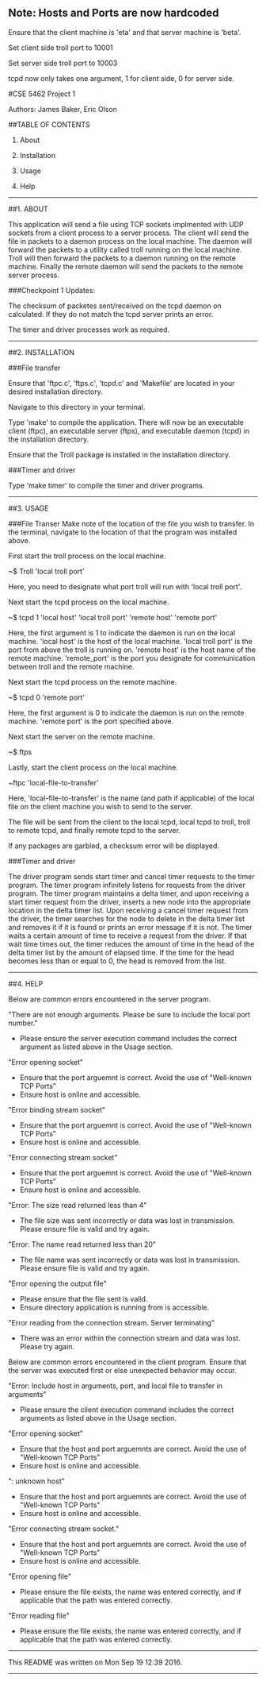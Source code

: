 ## Note: **Hosts and Ports are now hardcoded**

Ensure that the client machine is 'eta' and that server machine is 'beta'.

Set client side troll port to 10001

Set server side troll port to 10003

tcpd now only takes one argument, 1 for client side, 0 for server side.

#CSE 5462 Project 1

Authors: James Baker, Eric Olson

##TABLE OF CONTENTS

1. About

2. Installation

3. Usage

4. Help

-----------------------------------------------------------------------------

##1. ABOUT

This application will send a file using TCP sockets implmented with UDP
sockets from a client process to a server process. The client will send
the file in packets to a daemon process on the local machine. The daemon will
forward the packets to a utility called troll running on the local machine.
Troll will then forward the packets to a daemon running on the remote
machine. Finally the remote daemon will send the packets to the remote
server process.

###Checkpoint 1 Updates:

The checksum of packetes sent/received on the tcpd daemon on calculated. If 
they do not match the tcpd server prints an error.

The timer and driver processes work as required.

-----------------------------------------------------------------------------

##2. INSTALLATION

###File transfer

Ensure that 'ftpc.c', 'ftps.c', 'tcpd.c' and 'Makefile' are located in
your desired installation directory. 

Navigate to this directory in your terminal. 

Type 'make' to compile the application. There will now be an executable
client (ftpc), an executable server (ftps), and executable daemon (tcpd) in
the installation directory. 

Ensure that the Troll package is installed in the installation directory.

###Timer and driver

Type 'make timer' to compile the timer and driver programs.

-----------------------------------------------------------------------------

##3. USAGE

###File Transer
Make note of the location of the file you wish to transfer. In the terminal,
navigate to the location of that the program was installed above. 

First start the troll process on the local machine.

~$ Troll 'local troll port'

Here, you need to designate what port troll will run with 'local troll port'.


Next start the tcpd process on the local machine.

~$ tcpd 1 'local host' 'local troll port' 'remote host' 'remote port'

Here, the first argument is 1 to indicate the daemon is run on the local
machine. 'local host' is the host of the local machine. 'local troll port'
is the port from above the troll is running on. 'remote host' is the host
name of the remote machine. 'remote_port' is the port you designate for
communication between troll and the remote machine.


Next start the tcpd process on the remote machine.

~$ tcpd 0 'remote port'

Here, the first argument is 0 to indicate the daemon is run on the remote
machine. 'remote port' is the port specified above.


Next start the server on the remote machine. 

~$ ftps


Lastly, start the client process on the local machine.

~ftpc 'local-file-to-transfer'

Here, 'local-file-to-transfer' is the name (and path if applicable) of 
the local file on the client machine you wish to send to the server.

The file will be sent from the client to the local tcpd, local tcpd to troll,
troll to remote tcpd, and finally remote tcpd to the server.

If any packages are garbled, a checksum error will be displayed.

###Timer and driver

The driver program sends start timer and cancel timer requests to the timer program.
The timer program infinitely listens for requests from the driver program.
The timer program maintains a delta timer, and upon receiving a start timer request
from the driver, inserts a new node into the appropriate location in the delta timer
list. Upon receiving a cancel timer request from the driver, the timer searches for the
node to delete in the delta timer list and removes it if it is found or prints an error
message if it is not. The timer waits a certain amount of time to receive a request from
the driver. If that wait time times out, the timer reduces the amount of time in the head
of the delta timer list by the amount of elapsed time. If the time for the head becomes
less than or equal to 0, the head is removed from the list.

-----------------------------------------------------------------------------

##4. HELP

Below are common errors encountered in the server program.

"There are not enough arguments. Please be sure to include the local port 
number."
 - Please ensure the server execution command includes the correct argument
   as listed above in the Usage section.

"Error opening socket"
 - Ensure that the port arguemnt is correct. Avoid the use of 
   "Well-known TCP Ports"
 - Ensure host is online and accessible.


"Error binding stream socket"
 - Ensure that the port arguemnt is correct. Avoid the use of 
   "Well-known TCP Ports"
 - Ensure host is online and accessible.

"Error connecting stream socket"
 - Ensure that the port arguemnt is correct. Avoid the use of 
   "Well-known TCP Ports"
 - Ensure host is online and accessible.

"Error: The size read returned less than 4"
 - The file size was sent incorrectly or data was lost in transmission. 
   Please ensure file is valid and try again.

"Error: The name read returned less than 20"
 - The file name was sent incorrectly or data was lost in transmission. 
   Please ensure file is valid and try again.

"Error opening the output file"
 - Please ensure that the file sent is valid.
 - Ensure directory application is running from is accessible.

"Error reading from the connection stream. Server terminating"
 - There was an error within the connection stream and data was lost.
   Please try again.

Below are common errors encountered in the client program. Ensure that
the server was executed first or else unexpected behavior may occur.

"Error: Include host in arguments, port, and local file to transfer in 
arguments"
 - Please ensure the client execution command includes the correct arguments
   as listed above in the Usage section.

"Error opening socket"
 - Ensure that the host and port arguemnts are correct. Avoid the use of 
   "Well-known TCP Ports"
 - Ensure host is online and accessible.

"<Host>: unknown host"
 - Ensure that the host and port arguemnts are correct. Avoid the use of 
   "Well-known TCP Ports"
 - Ensure host is online and accessible.

"Error connecting stream socket."
 - Ensure that the host and port arguemnts are correct. Avoid the use of 
   "Well-known TCP Ports"
 - Ensure host is online and accessible.

"Error opening file"
 - Please ensure the file exists, the name was entered correctly, and if 
   applicable that the path was entered correctly.

"Error reading file"
 - Please ensure the file exists, the name was entered correctly, and if 
   applicable that the path was entered correctly.

-----------------------------------------------------------------------------

This README was written on Mon Sep 19 12:39 2016.

-----------------------------------------------------------------------------

